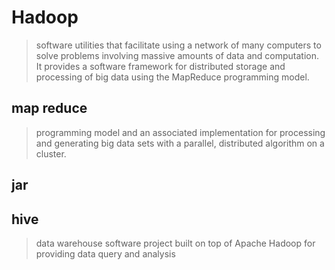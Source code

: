 # Hadoop

> software utilities that facilitate using a network of many computers to solve problems involving massive amounts of data and computation. It provides a software framework for distributed storage and processing of big data using the MapReduce programming model.

## map reduce
> programming model and an associated implementation for processing and generating big data sets with a parallel, distributed algorithm on a cluster.

## jar

## hive
> data warehouse software project built on top of Apache Hadoop for providing data query and analysis
